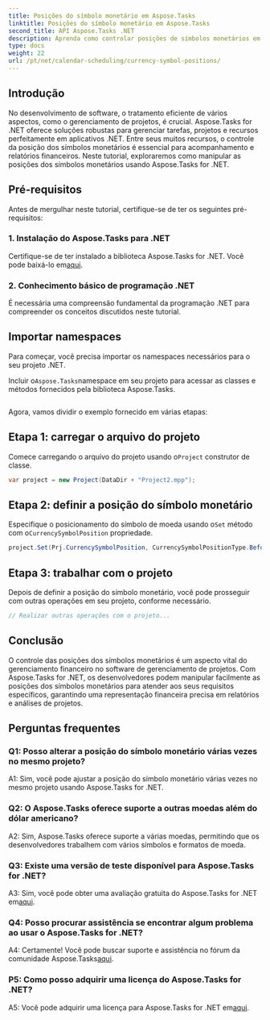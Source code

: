 ```yaml
---
title: Posições do símbolo monetário em Aspose.Tasks
linktitle: Posições do símbolo monetário em Aspose.Tasks
second_title: API Aspose.Tasks .NET
description: Aprenda como controlar posições de símbolos monetários em projetos .NET sem esforço com Aspose.Tasks.
type: docs
weight: 22
url: /pt/net/calendar-scheduling/currency-symbol-positions/
---
```

## Introdução

No desenvolvimento de software, o tratamento eficiente de vários aspectos, como o gerenciamento de projetos, é crucial. Aspose.Tasks for .NET oferece soluções robustas para gerenciar tarefas, projetos e recursos perfeitamente em aplicativos .NET. Entre seus muitos recursos, o controle da posição dos símbolos monetários é essencial para acompanhamento e relatórios financeiros. Neste tutorial, exploraremos como manipular as posições dos símbolos monetários usando Aspose.Tasks for .NET.

## Pré-requisitos

Antes de mergulhar neste tutorial, certifique-se de ter os seguintes pré-requisitos:

### 1. Instalação do Aspose.Tasks para .NET

 Certifique-se de ter instalado a biblioteca Aspose.Tasks for .NET. Você pode baixá-lo em[aqui](https://releases.aspose.com/tasks/net/).

### 2. Conhecimento básico de programação .NET

É necessária uma compreensão fundamental da programação .NET para compreender os conceitos discutidos neste tutorial.

## Importar namespaces

Para começar, você precisa importar os namespaces necessários para o seu projeto .NET. 

 Incluir o`Aspose.Tasks`namespace em seu projeto para acessar as classes e métodos fornecidos pela biblioteca Aspose.Tasks.

```csharp

```

Agora, vamos dividir o exemplo fornecido em várias etapas:

## Etapa 1: carregar o arquivo do projeto

 Comece carregando o arquivo do projeto usando o`Project` construtor de classe.

```csharp
var project = new Project(DataDir + "Project2.mpp");
```

## Etapa 2: definir a posição do símbolo monetário

 Especifique o posicionamento do símbolo de moeda usando o`Set` método com o`CurrencySymbolPosition` propriedade.

```csharp
project.Set(Prj.CurrencySymbolPosition, CurrencySymbolPositionType.Before);
```

## Etapa 3: trabalhar com o projeto

Depois de definir a posição do símbolo monetário, você pode prosseguir com outras operações em seu projeto, conforme necessário.

```csharp
// Realizar outras operações com o projeto...
```

## Conclusão

O controle das posições dos símbolos monetários é um aspecto vital do gerenciamento financeiro no software de gerenciamento de projetos. Com Aspose.Tasks for .NET, os desenvolvedores podem manipular facilmente as posições dos símbolos monetários para atender aos seus requisitos específicos, garantindo uma representação financeira precisa em relatórios e análises de projetos.

## Perguntas frequentes

### Q1: Posso alterar a posição do símbolo monetário várias vezes no mesmo projeto?

A1: Sim, você pode ajustar a posição do símbolo monetário várias vezes no mesmo projeto usando Aspose.Tasks for .NET.

### Q2: O Aspose.Tasks oferece suporte a outras moedas além do dólar americano?

A2: Sim, Aspose.Tasks oferece suporte a várias moedas, permitindo que os desenvolvedores trabalhem com vários símbolos e formatos de moeda.

### Q3: Existe uma versão de teste disponível para Aspose.Tasks for .NET?

 A3: Sim, você pode obter uma avaliação gratuita do Aspose.Tasks for .NET em[aqui](https://releases.aspose.com/).

### Q4: Posso procurar assistência se encontrar algum problema ao usar o Aspose.Tasks for .NET?

 A4: Certamente! Você pode buscar suporte e assistência no fórum da comunidade Aspose.Tasks[aqui](https://forum.aspose.com/c/tasks/15).

### P5: Como posso adquirir uma licença do Aspose.Tasks for .NET?

 A5: Você pode adquirir uma licença para Aspose.Tasks for .NET em[aqui](https://purchase.aspose.com/buy).